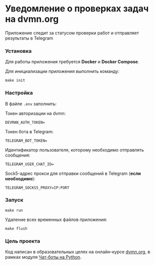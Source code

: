 # Уведомление о проверках задач на dvmn.org

Приложение следит за статусом проверки работ и отправляет результаты в Telegram

### Установка

Для работы приложения требуется **Docker** и **Docker Compose**.

Для инициализации приложения выполнить команду:
```
make init
```

### Настройка

В файле `.env` заполнить:

Токен авторизации на dvmn:

```
DEVMAN_AUTH_TOKEN=
```

Токен бота в Telegram:

```
TELEGRAM_BOT_TOKEN=
```

Идентификатор пользователя, которому необходимо отправлять сообщения:
```
TELEGRAM_USER_CHAT_ID=
```

Sock5-адрес прокси для отправки сообщений в Telegram (**если необходимо**):
 
```
TELEGRAM_SOCKS5_PROXY=IP:PORT
```

### Запуск

```
make run
```

Удаление всех временных файлов приложения:
```
make flush
```

### Цель проекта

Код написан в образовательных целях на онлайн-курсе [dvmn.org](https://dvmn.org/), в рамках модуля [Чат-боты на Python](https://dvmn.org/modules/chat-bots).